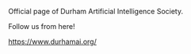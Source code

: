 Official page of Durham Artificial Intelligence Society.


Follow us from here!

https://www.durhamai.org/
